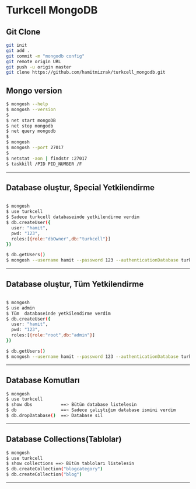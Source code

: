 # Turkcell MongoDB

## []()

## Git Clone

```bash
git init
git add .
git commit -m "mongodb config"
git remote origin URL
git push -u origin master
git clone https://github.com/hamitmizrak/turkcell_mongodb.git
```

## Mongo version

```bash
$ mongosh --help
$ mongosh --version
$
$ net start mongoDB
$ net stop mongodb
$ net query mongodb
$
$ mongosh
$ mongosh --port 27017
$
$ netstat -aon | findstr :27017
$ taskkill /PID PID_NUMBER /F

```

---

## Database oluştur, Special Yetkilendirme

```bash

$ mongosh
$ use turkcell
$ Sadece turkcell databaseinde yetkilendirme verdim
$ db.createUser({
  user: "hamit",
  pwd: "123",
  roles:[{role:"dbOwner",db:"turkcell"}]
})

$ db.getUsers()
$ mongosh --username hamit --password 123 --authenticationDatabase turkcell

```

---

## Database oluştur, Tüm Yetkilendirme

```bash

$ mongosh
$ use admin
$ Tüm  databaseinde yetkilendirme verdim
$ db.createUser({
  user: "hamit",
  pwd: "123",
  roles:[{role:"root",db:"admin"}]
})

$ db.getUsers()
$ mongosh --username hamit --password 123 --authenticationDatabase turkcell

```

---

## Database Komutları

```bash
$ mongosh
$ use turkcell
$ show dbs           ==> Bütün database listelesin
$ db                 ==> Sadece çalıştığım database ismini verdim
$ db.dropDatabase()  ==> Database sil

```

---

## Database Collections(Tablolar)

```bash
$ mongosh
$ use turkcell
$ show collections ==> Bütün tabloları listelesin
$ db.createCollection("blogcategory")
$ db.createCollection("blog")

```

---
